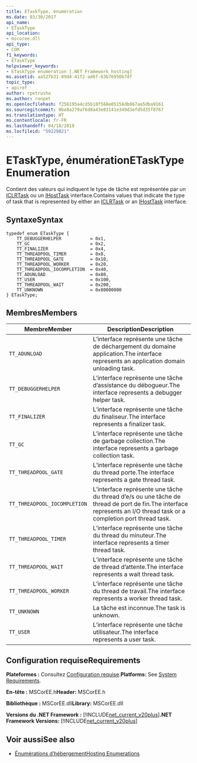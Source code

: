 ```yaml
---
title: ETaskType, énumération
ms.date: 03/30/2017
api_name:
- ETaskType
api_location:
- mscoree.dll
api_type:
- COM
f1_keywords:
- ETaskType
helpviewer_keywords:
- ETaskType enumeration [.NET Framework hosting]
ms.assetid: aa527b31-89d4-41f2-ad6f-63b76950b7df
topic_type:
- apiref
author: rpetrusha
ms.author: ronpet
ms.openlocfilehash: f256195a4cd5b18f568e05156db867aa5dba9161
ms.sourcegitcommit: 0be8a279af6d8a43e03141e349d3efd5d35f8767
ms.translationtype: HT
ms.contentlocale: fr-FR
ms.lasthandoff: 04/18/2019
ms.locfileid: "59229821"
---
```

# <a name="etasktype-enumeration"></a><span data-ttu-id="58bea-102">ETaskType, énumération</span><span class="sxs-lookup"><span data-stu-id="58bea-102">ETaskType Enumeration</span></span>
<span data-ttu-id="58bea-103">Contient des valeurs qui indiquent le type de tâche est représentée par un [ICLRTask](../../../../docs/framework/unmanaged-api/hosting/iclrtask-interface.md) ou un [IHostTask](../../../../docs/framework/unmanaged-api/hosting/ihosttask-interface.md) interface.</span><span class="sxs-lookup"><span data-stu-id="58bea-103">Contains values that indicate the type of task that is represented by either an [ICLRTask](../../../../docs/framework/unmanaged-api/hosting/iclrtask-interface.md) or an [IHostTask](../../../../docs/framework/unmanaged-api/hosting/ihosttask-interface.md) interface.</span></span>  
  
## <a name="syntax"></a><span data-ttu-id="58bea-104">Syntaxe</span><span class="sxs-lookup"><span data-stu-id="58bea-104">Syntax</span></span>  
  
```  
typedef enum ETaskType {  
    TT_DEBUGGERHELPER           = 0x1,  
    TT_GC                       = 0x2,  
    TT_FINALIZER                = 0x4,  
    TT_THREADPOOL_TIMER         = 0x8,  
    TT_THREADPOOL_GATE          = 0x10,  
    TT_THREADPOOL_WORKER        = 0x20,  
    TT_THREADPOOL_IOCOMPLETION  = 0x40,  
    TT_ADUNLOAD                 = 0x80,  
    TT_USER                     = 0x100,  
    TT_THREADPOOL_WAIT          = 0x200,  
    TT_UNKNOWN                  = 0x80000000  
} ETaskType;  
```  
  
## <a name="members"></a><span data-ttu-id="58bea-105">Membres</span><span class="sxs-lookup"><span data-stu-id="58bea-105">Members</span></span>  
  
|<span data-ttu-id="58bea-106">Membre</span><span class="sxs-lookup"><span data-stu-id="58bea-106">Member</span></span>|<span data-ttu-id="58bea-107">Description</span><span class="sxs-lookup"><span data-stu-id="58bea-107">Description</span></span>|  
|------------|-----------------|  
|`TT_ADUNLOAD`|<span data-ttu-id="58bea-108">L’interface représente une tâche de déchargement du domaine application.</span><span class="sxs-lookup"><span data-stu-id="58bea-108">The interface represents an application domain unloading task.</span></span>|  
|`TT_DEBUGGERHELPER`|<span data-ttu-id="58bea-109">L’interface représente une tâche d’assistance du débogueur.</span><span class="sxs-lookup"><span data-stu-id="58bea-109">The interface represents a debugger helper task.</span></span>|  
|`TT_FINALIZER`|<span data-ttu-id="58bea-110">L’interface représente une tâche du finaliseur.</span><span class="sxs-lookup"><span data-stu-id="58bea-110">The interface represents a finalizer task.</span></span>|  
|`TT_GC`|<span data-ttu-id="58bea-111">L’interface représente une tâche de garbage collection.</span><span class="sxs-lookup"><span data-stu-id="58bea-111">The interface represents a garbage collection task.</span></span>|  
|`TT_THREADPOOL_GATE`|<span data-ttu-id="58bea-112">L’interface représente une tâche du thread porte.</span><span class="sxs-lookup"><span data-stu-id="58bea-112">The interface represents a gate thread task.</span></span>|  
|`TT_THREADPOOL_IOCOMPLETION`|<span data-ttu-id="58bea-113">L’interface représente une tâche du thread d’e/s ou une tâche de thread de port de fin.</span><span class="sxs-lookup"><span data-stu-id="58bea-113">The interface represents an I/O thread task or a completion port thread task.</span></span>|  
|`TT_THREADPOOL_TIMER`|<span data-ttu-id="58bea-114">L’interface représente une tâche du thread du minuteur.</span><span class="sxs-lookup"><span data-stu-id="58bea-114">The interface represents a timer thread task.</span></span>|  
|`TT_THREADPOOL_WAIT`|<span data-ttu-id="58bea-115">L’interface représente une tâche de thread d’attente.</span><span class="sxs-lookup"><span data-stu-id="58bea-115">The interface represents a wait thread task.</span></span>|  
|`TT_THREADPOOL_WORKER`|<span data-ttu-id="58bea-116">L’interface représente une tâche du thread de travail.</span><span class="sxs-lookup"><span data-stu-id="58bea-116">The interface represents a worker thread task.</span></span>|  
|`TT_UNKNOWN`|<span data-ttu-id="58bea-117">La tâche est inconnue.</span><span class="sxs-lookup"><span data-stu-id="58bea-117">The task is unknown.</span></span>|  
|`TT_USER`|<span data-ttu-id="58bea-118">L’interface représente une tâche utilisateur.</span><span class="sxs-lookup"><span data-stu-id="58bea-118">The interface represents a user task.</span></span>|  
  
## <a name="requirements"></a><span data-ttu-id="58bea-119">Configuration requise</span><span class="sxs-lookup"><span data-stu-id="58bea-119">Requirements</span></span>  
 <span data-ttu-id="58bea-120">**Plateformes :** Consultez [Configuration requise](../../../../docs/framework/get-started/system-requirements.md).</span><span class="sxs-lookup"><span data-stu-id="58bea-120">**Platforms:** See [System Requirements](../../../../docs/framework/get-started/system-requirements.md).</span></span>  
  
 <span data-ttu-id="58bea-121">**En-tête :** MSCorEE.h</span><span class="sxs-lookup"><span data-stu-id="58bea-121">**Header:** MSCorEE.h</span></span>  
  
 <span data-ttu-id="58bea-122">**Bibliothèque :** MSCorEE.dll</span><span class="sxs-lookup"><span data-stu-id="58bea-122">**Library:** MSCorEE.dll</span></span>  
  
 <span data-ttu-id="58bea-123">**Versions du .NET Framework :** [!INCLUDE[net_current_v20plus](../../../../includes/net-current-v20plus-md.md)]</span><span class="sxs-lookup"><span data-stu-id="58bea-123">**.NET Framework Versions:** [!INCLUDE[net_current_v20plus](../../../../includes/net-current-v20plus-md.md)]</span></span>  
  
## <a name="see-also"></a><span data-ttu-id="58bea-124">Voir aussi</span><span class="sxs-lookup"><span data-stu-id="58bea-124">See also</span></span>

- [<span data-ttu-id="58bea-125">Énumérations d’hébergement</span><span class="sxs-lookup"><span data-stu-id="58bea-125">Hosting Enumerations</span></span>](../../../../docs/framework/unmanaged-api/hosting/hosting-enumerations.md)
